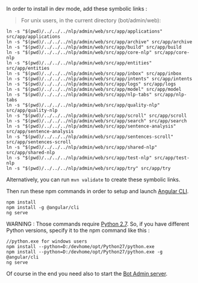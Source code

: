 In order to install in dev mode, add these symbolic links :

> For unix users, in the current directory (bot/admin/web):

```
ln -s "$(pwd)/../../../nlp/admin/web/src/app/applications" src/app/applications
ln -s "$(pwd)/../../../nlp/admin/web/src/app/archive" src/app/archive
ln -s "$(pwd)/../../../nlp/admin/web/src/app/build" src/app/build
ln -s "$(pwd)/../../../nlp/admin/web/src/app/core-nlp" src/app/core-nlp
ln -s "$(pwd)/../../../nlp/admin/web/src/app/entities" src/app/entities
ln -s "$(pwd)/../../../nlp/admin/web/src/app/inbox" src/app/inbox
ln -s "$(pwd)/../../../nlp/admin/web/src/app/intents" src/app/intents
ln -s "$(pwd)/../../../nlp/admin/web/src/app/logs" src/app/logs
ln -s "$(pwd)/../../../nlp/admin/web/src/app/model" src/app/model
ln -s "$(pwd)/../../../nlp/admin/web/src/app/nlp-tabs" src/app/nlp-tabs
ln -s "$(pwd)/../../../nlp/admin/web/src/app/quality-nlp" src/app/quality-nlp
ln -s "$(pwd)/../../../nlp/admin/web/src/app/scroll" src/app/scroll
ln -s "$(pwd)/../../../nlp/admin/web/src/app/search" src/app/search
ln -s "$(pwd)/../../../nlp/admin/web/src/app/sentence-analysis" src/app/sentence-analysis
ln -s "$(pwd)/../../../nlp/admin/web/src/app/sentences-scroll" src/app/sentences-scroll
ln -s "$(pwd)/../../../nlp/admin/web/src/app/shared-nlp" src/app/shared-nlp
ln -s "$(pwd)/../../../nlp/admin/web/src/app/test-nlp" src/app/test-nlp
ln -s "$(pwd)/../../../nlp/admin/web/src/app/try" src/app/try
```

Alternatively, you can run ```mvn validate``` to create these symbolic links.
 

Then run these npm commands in order to setup and launch [Angular CLI](https://cli.angular.io/).

```
npm install
npm install -g @angular/cli
ng serve
```

WARNING : Those commands require [Python 2.7](https://www.python.org/downloads/release/python-272/). So, if you have different Python versions, specify it to the npm command like this :
```
//python.exe for windows users
npm install --python=D:/devhome/opt/Python27/python.exe
npm install --python=D:/devhome/opt/Python27/python.exe -g @angular/cli
ng serve
```


Of course in the end you need also to start the [Bot Admin server](https://github.com/theopenconversationkit/tock/blob/master/.idea/runConfigurations/BotAdmin.xml).
